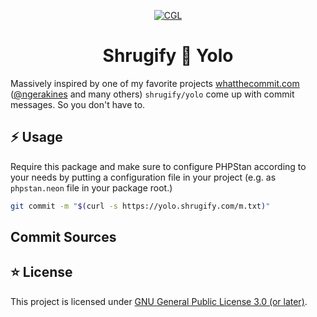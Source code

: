 <div align="center">

[![CGL](https://github.com/shrugify/yolo/actions/workflows/cgl.yaml/badge.svg)](https://github.com/shrugify/yolo/actions/workflows/cgl.yaml)

#  Shrugify 🤷 Yolo
</div>

Massively inspired by one of my favorite projects [whatthecommit.com](https://github.com/ngerakines/commitment) ([@ngerakines](https://github.com/ngerakines)
 and many others) `shrugify/yolo` come up with commit messages. So you don't have to.

## ⚡ Usage

Require this package and make sure to configure PHPStan according to your needs by putting a configuration file in your project
(e.g. as `phpstan.neon` file in your package root.)

```bash
git commit -m "$(curl -s https://yolo.shrugify.com/m.txt)"
```

## Commit Sources

## ⭐ License
This project is licensed under [GNU General Public License 3.0 (or later)](LICENSE).
